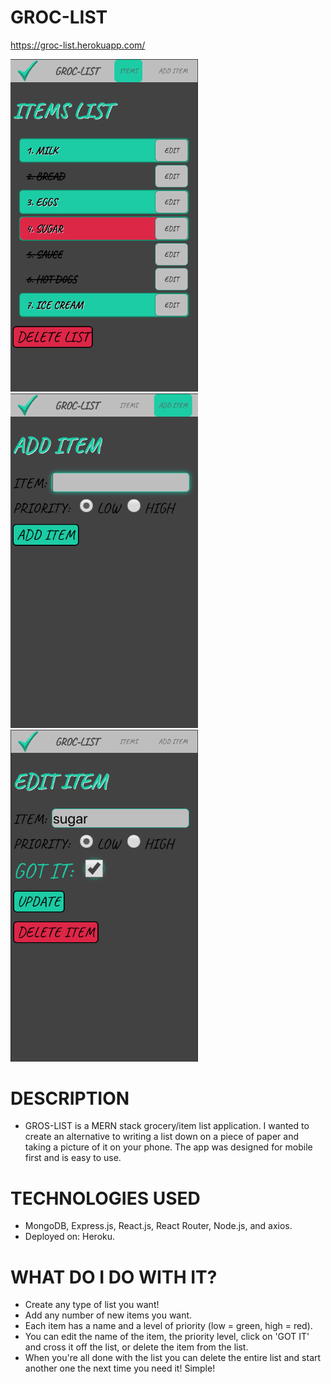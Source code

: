 # GROC-LIST

https://groc-list.herokuapp.com/

<img src="https://github.com/jeremyjmaloney/groc-list/blob/master/images/GROC-LIST.png" width="300px" height="auto"> <img src="https://github.com/jeremyjmaloney/groc-list/blob/master/images/ADD-ITEM.png" width="300px" height="auto"> <img src="https://github.com/jeremyjmaloney/groc-list/blob/master/images/EDIT-ITEM.png" width="300px" height="auto">

# DESCRIPTION

- GROS-LIST is a MERN stack grocery/item list application. I wanted to create an alternative to writing a list down on a piece of paper and taking a picture of it on your phone. The app was designed for mobile first and is easy to use.

# TECHNOLOGIES USED

- MongoDB, Express.js, React.js, React Router, Node.js, and axios.
- Deployed on: Heroku.

# WHAT DO I DO WITH IT?

- Create any type of list you want!
- Add any number of new items you want.
- Each item has a name and a level of priority (low = green, high = red).
- You can edit the name of the item, the priority level, click on 'GOT IT' and cross it off the list, or delete the item from the list.
- When you're all done with the list you can delete the entire list and start another one the next time you need it! Simple!
